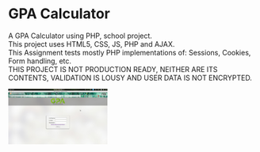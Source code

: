 # GPA Calculator
A GPA Calculator using PHP, school project.
<br />
This project uses HTML5, CSS, JS, PHP and AJAX.
<br />
This Assignment tests mostly PHP implementations of: Sessions, Cookies, Form handling, etc.
<br />
THIS PROJECT IS NOT PRODUCTION READY, NEITHER ARE ITS CONTENTS, VALIDATION IS LOUSY AND USER DATA IS NOT ENCRYPTED.

<img src="assets/img/screenshot.png" width="200px" height="auto" style="margin-left: auto; margin-right:auto;">
